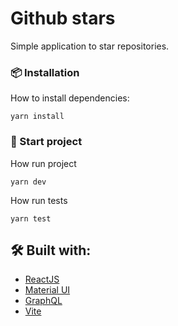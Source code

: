 # Github stars

Simple application to star repositories.

### 📦 Installation

How to install dependencies:

```
yarn install
```

### 🚀 Start project

How run project

```
yarn dev
```

How run tests

```
yarn test
```

## 🛠️ Built with:

- [ReactJS](https://reactjs.org/)
- [Material UI](https://mui.com/)
- [GraphQL](https://graphql.org/)
- [Vite](https://vitejs.dev/)
